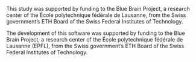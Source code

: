 This study was supported by funding to the Blue Brain Project, a research center of the École polytechnique fédérale de Lausanne, from the Swiss government’s ETH Board of the Swiss Federal Institutes of Technology.

The development of this software was supported by funding to the Blue Brain Project, a research center of the École polytechnique fédérale de Lausanne (EPFL), from the Swiss government’s ETH Board of the Swiss Federal Institutes of Technology.


